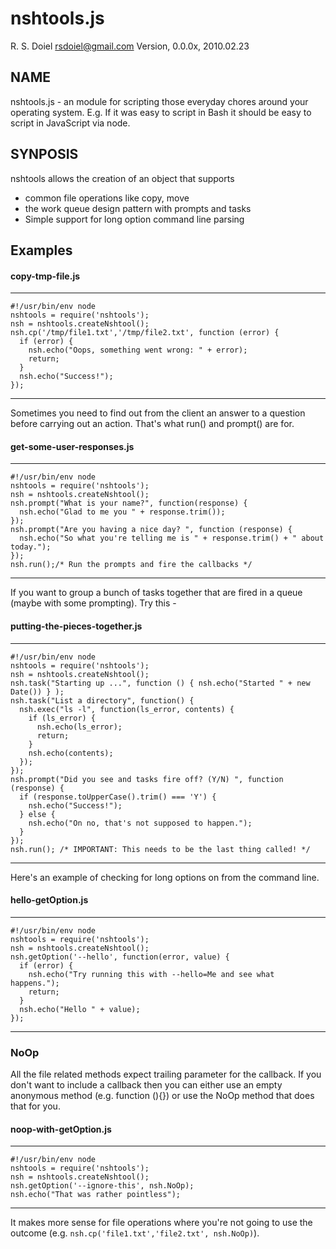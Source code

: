 nshtools.js
===========
R. S. Doiel <rsdoiel@gmail.com>
Version, 0.0.0x, 2010.02.23

## NAME

nshtools.js - an module for scripting those everyday chores around your operating system. E.g. If it was easy to script in Bash it should be easy to script in JavaScript via node.

## SYNPOSIS

nshtools allows the creation of an object that supports

* common file operations like copy, move
* the work queue design pattern with prompts and tasks
* Simple support for long option command line parsing


## Examples

#### copy-tmp-file.js

----

    #!/usr/bin/env node
    nshtools = require('nshtools');
    nsh = nshtools.createNshtool();
    nsh.cp('/tmp/file1.txt','/tmp/file2.txt', function (error) {
      if (error) {
        nsh.echo("Oops, something went wrong: " + error);
        return;
      }
      nsh.echo("Success!");
    });

----

Sometimes you need to find out from the client an answer to a question before carrying out an action.  That's what
run() and prompt() are for.

#### get-some-user-responses.js

----

    #!/usr/bin/env node
    nshtools = require('nshtools');
    nsh = nshtools.createNshtool();
    nsh.prompt("What is your name?", function(response) {
      nsh.echo("Glad to me you " + response.trim());
    });
    nsh.prompt("Are you having a nice day? ", function (response) {
      nsh.echo("So what you're telling me is " + response.trim() + " about today.");
    });
    nsh.run();/* Run the prompts and fire the callbacks */

----

If you want to group a bunch of tasks together that are fired in a queue (maybe with some prompting). Try this -

#### putting-the-pieces-together.js

----

    #!/usr/bin/env node
    nshtools = require('nshtools');
    nsh = nshtools.createNshtool();
    nsh.task("Starting up ...", function () { nsh.echo("Started " + new Date()) } );
    nsh.task("List a directory", function() {
      nsh.exec("ls -l", function(ls_error, contents) {
        if (ls_error) {
          nsh.echo(ls_error);
          return;
        }
        nsh.echo(contents);
      });
    });
    nsh.prompt("Did you see and tasks fire off? (Y/N) ", function (response) {
      if (response.toUpperCase().trim() === 'Y') {
        nsh.echo("Success!");
      } else {
        nsh.echo("On no, that's not supposed to happen.");
      }
    });
    nsh.run(); /* IMPORTANT: This needs to be the last thing called! */

----

Here's an example of checking for long options on from the command line.

#### hello-getOption.js

----

    #!/usr/bin/env node
    nshtools = require('nshtools');
    nsh = nshtools.createNshtool();
    nsh.getOption('--hello', function(error, value) {
      if (error) {
        nsh.echo("Try running this with --hello=Me and see what happens.");
        return;
      }
      nsh.echo("Hello " + value);
    });

----

### NoOp

All the file related methods expect trailing parameter for the callback. If you don't want to include a callback then you can either use an empty anonymous method (e.g. function (){}) or use the NoOp method that does that for you.

#### noop-with-getOption.js

----

    #!/usr/bin/env node
    nshtools = require('nshtools');
    nsh = nshtools.createNshtool();
    nsh.getOption('--ignore-this', nsh.NoOp);
    nsh.echo("That was rather pointless");

----

It makes more sense for file operations where you're not going to use the outcome (e.g. `nsh.cp('file1.txt','file2.txt', nsh.NoOp)`).


